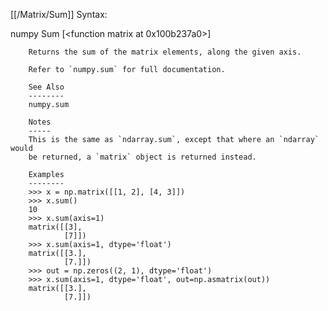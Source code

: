 [[/Matrix/Sum]]
Syntax:

  numpy Sum [<function matrix at 0x100b237a0>]


        Returns the sum of the matrix elements, along the given axis.

        Refer to `numpy.sum` for full documentation.

        See Also
        --------
        numpy.sum

        Notes
        -----
        This is the same as `ndarray.sum`, except that where an `ndarray` would
        be returned, a `matrix` object is returned instead.

        Examples
        --------
        >>> x = np.matrix([[1, 2], [4, 3]])
        >>> x.sum()
        10
        >>> x.sum(axis=1)
        matrix([[3],
                [7]])
        >>> x.sum(axis=1, dtype='float')
        matrix([[3.],
                [7.]])
        >>> out = np.zeros((2, 1), dtype='float')
        >>> x.sum(axis=1, dtype='float', out=np.asmatrix(out))
        matrix([[3.],
                [7.]])

        